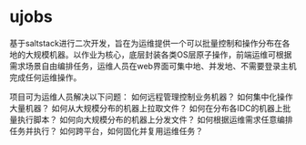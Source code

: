# ujobs

基于saltstack进行二次开发，旨在为运维提供一个可以批量控制和操作分布在各地的大规模机器。以作业为核心，底层封装各类OS层原子操作，前端运维可根据需求场景自由编排任务，运维人员在web界面可集中地、并发地、不需要登录主机完成任何运维操作。

项目可为运维人员解决以下问题：
如何远程管理控制业务机器？
如何集中化操作大量机器？
如何从大规模分布的机器上拉取文件？
如何在分布各IDC的机器上批量执行脚本？
如何向大规模分布的机器上分发文件？
如何根据运维需求任意编排任务并执行？
如何跨平台，如何固化并复用运维任务？


